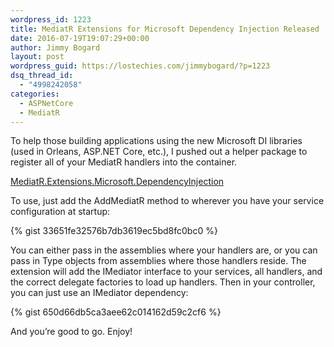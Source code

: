 ```yaml
---
wordpress_id: 1223
title: MediatR Extensions for Microsoft Dependency Injection Released
date: 2016-07-19T19:07:29+00:00
author: Jimmy Bogard
layout: post
wordpress_guid: https://lostechies.com/jimmybogard/?p=1223
dsq_thread_id:
  - "4998242058"
categories:
  - ASPNetCore
  - MediatR
---
```

To help those building applications using the new Microsoft DI libraries (used in Orleans, ASP.NET Core, etc.), I pushed out a helper package to register all of your MediatR handlers into the container.

[MediatR.Extensions.Microsoft.DependencyInjection](https://www.nuget.org/packages/MediatR.Extensions.Microsoft.DependencyInjection)

To use, just add the AddMediatR method to wherever you have your service configuration at startup:

{% gist 33651fe32576b7db3619ec5bd8fc0bc0 %}

You can either pass in the assemblies where your handlers are, or you can pass in Type objects from assemblies where those handlers reside. The extension will add the IMediator interface to your services, all handlers, and the correct delegate factories to load up handlers. Then in your controller, you can just use an IMediator dependency:

{% gist 650d66db5ca3aee62c014162d59c2cf6 %}

And you’re good to go. Enjoy!